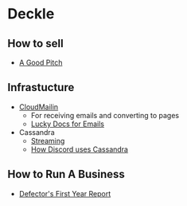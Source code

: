 # Deckle

## How to sell
- [A Good Pitch](https://ltpf.ramiismail.com/pitching-in/)

## Infrastucture 
- [CloudMailin](https://www.cloudmailin.com/plans)
  - For receiving emails and converting to pages
  - [Lucky Docs for Emails](https://www.luckyframework.org/guides/emails/sending-emails-with-carbon)
- Cassandra
  - [Streaming](https://cassandra.apache.org/doc/latest/cassandra/new/streaming.html)
  - [How Discord uses Cassandra](https://blog.discord.com/how-discord-stores-billions-of-messages-7fa6ec7ee4c7)
  
## How to Run A Business
- [Defector's First Year Report](https://defector.com/defector-annual-report-year-one/)